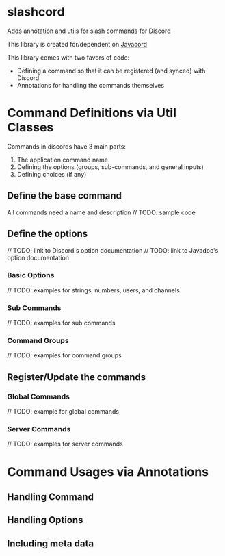 # slashcord
Adds annotation and utils for slash commands for Discord

This library is created for/dependent on [Javacord](https://github.com/Javacord/Javacord)

This library comes with two favors of code:

- Defining a command so that it can be registered (and synced) with Discord
- Annotations for handling the commands themselves

# Command Definitions via Util Classes
Commands in discords have 3 main parts:
1. The application command name
2. Defining the options (groups, sub-commands, and general inputs)
3. Defining choices (if any)

## Define the base command
All commands need a name and description
// TODO: sample code

## Define the options
// TODO: link to Discord's option documentation
// TODO: link to Javadoc's option documentation
### Basic Options
// TODO: examples for strings, numbers, users, and channels
### Sub Commands
// TODO: examples for sub commands
### Command Groups
// TODO: examples for command groups

## Register/Update the commands
### Global Commands
// TODO: example for global commands
### Server Commands
// TODO: examples for server commands

# Command Usages via Annotations
## Handling Command
## Handling Options
## Including meta data